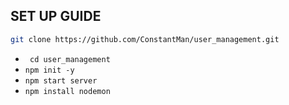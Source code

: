 ## SET UP GUIDE


```sh
git clone https://github.com/ConstantMan/user_management.git
```
- ` cd user_management`
- `npm init -y`
- `npm start server`
- `npm install nodemon`
